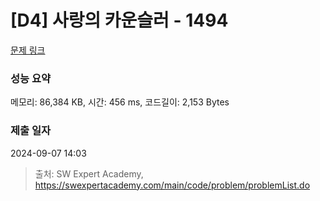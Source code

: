 # [D4] 사랑의 카운슬러 - 1494 

[문제 링크](https://swexpertacademy.com/main/code/problem/problemDetail.do?contestProbId=AV2b_WPaAEIBBASw) 

### 성능 요약

메모리: 86,384 KB, 시간: 456 ms, 코드길이: 2,153 Bytes

### 제출 일자

2024-09-07 14:03



> 출처: SW Expert Academy, https://swexpertacademy.com/main/code/problem/problemList.do